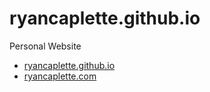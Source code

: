 # ryancaplette.github.io

Personal Website
* [ryancaplette.github.io](https://ryancaplette.github.io)
* [ryancaplette.com](https://ryancaplette.com)
